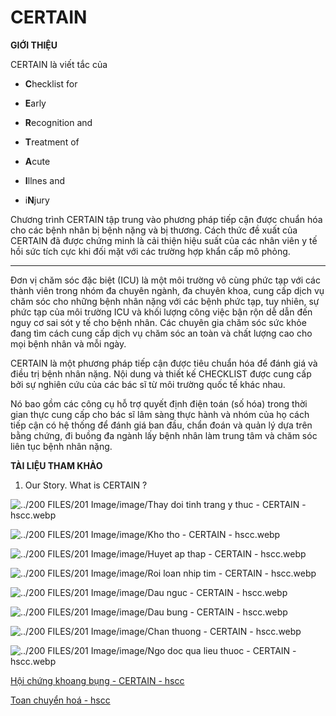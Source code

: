 # CERTAIN  
**GIỚI THIỆU**  
  
CERTAIN là viết tắc của  
  
-   **C**hecklist for  
-   **E**arly  
-   **R**ecognition and  
-   **T**reatment of  
-   **A**cute  
-   **I**llnes and  
-   i**N**jury  
  
Chương trình CERTAIN tập trung vào phương pháp tiếp cận được chuẩn hóa cho các bệnh nhân bị bệnh nặng và bị thương. Cách thức đề xuất của CERTAIN đã được chứng minh là cải thiện hiệu suất của các nhân viên y tế hồi sức tích cực khi đối mặt với các trường hợp khẩn cấp mô phỏng.  
  
---  
  
Đơn vị chăm sóc đặc biệt (ICU) là một môi trường vô cùng phức tạp với các thành viên trong nhóm đa chuyên ngành, đa chuyên khoa, cung cấp dịch vụ chăm sóc cho những bệnh nhân nặng với các bệnh phức tạp, tuy nhiên, sự phức tạp của môi trường ICU và khối lượng công việc bận rộn dễ dẫn đến nguy cơ sai sót y tế cho bệnh nhân. Các chuyên gia chăm sóc sức khỏe đang tìm cách cung cấp dịch vụ chăm sóc an toàn và chất lượng cao cho mọi bệnh nhân và mỗi ngày.  
  
CERTAIN là một phương pháp tiếp cận được tiêu chuẩn hóa để đánh giá và điều trị bệnh nhân nặng. Nội dung và thiết kế CHECKLIST được cung cấp bởi sự nghiên cứu của các bác sĩ từ môi trường quốc tế khác nhau.  
  
Nó bao gồm các công cụ hỗ trợ quyết định điện toán (số hóa) trong thời gian thực cung cấp cho bác sĩ lâm sàng thực hành và nhóm của họ cách tiếp cận có hệ thống để đánh giá ban đầu, chẩn đoán và quản lý dựa trên bằng chứng, đi buồng đa ngành lấy bệnh nhân làm trung tâm và chăm sóc liên tục bệnh nhân nặng.  
  
**TÀI LIỆU THAM KHẢO**  
  
1.  Our Story. What is CERTAIN ?  
  
  
![../200 FILES/201 Image/image/Thay doi tinh trang y thuc - CERTAIN - hscc.webp](../200%20FILES/201%20Image/image/Thay%20doi%20tinh%20trang%20y%20thuc%20-%20CERTAIN%20-%20hscc.webp)  
![../200 FILES/201 Image/image/Kho tho - CERTAIN - hscc.webp](../200%20FILES/201%20Image/image/Kho%20tho%20-%20CERTAIN%20-%20hscc.webp)  
![../200 FILES/201 Image/image/Huyet ap thap - CERTAIN - hscc.webp](../200%20FILES/201%20Image/image/Huyet%20ap%20thap%20-%20CERTAIN%20-%20hscc.webp)  
![../200 FILES/201 Image/image/Roi loan nhip tim - CERTAIN - hscc.webp](../200%20FILES/201%20Image/image/Roi%20loan%20nhip%20tim%20-%20CERTAIN%20-%20hscc.webp)  
![../200 FILES/201 Image/image/Dau nguc - CERTAIN - hscc.webp](../200%20FILES/201%20Image/image/Dau%20nguc%20-%20CERTAIN%20-%20hscc.webp)  
  
![../200 FILES/201 Image/image/Dau bung - CERTAIN - hscc.webp](../200%20FILES/201%20Image/image/Dau%20bung%20-%20CERTAIN%20-%20hscc.webp)  
![../200 FILES/201 Image/image/Chan thuong - CERTAIN - hscc.webp](../200%20FILES/201%20Image/image/Chan%20thuong%20-%20CERTAIN%20-%20hscc.webp)  
![../200 FILES/201 Image/image/Ngo doc qua lieu thuoc - CERTAIN - hscc.webp](../200%20FILES/201%20Image/image/Ngo%20doc%20qua%20lieu%20thuoc%20-%20CERTAIN%20-%20hscc.webp)  
[Hội chứng khoang bụng - CERTAIN - hscc](./H%E1%BB%99i%20ch%E1%BB%A9ng%20khoang%20b%E1%BB%A5ng%20-%20CERTAIN%20-%20hscc.md)  
[Toan chuyển hoá - hscc](./Toan%20chuy%E1%BB%83n%20ho%C3%A1%20-%20hscc.md)  
  
  
  
  
  
  
  
  
  
  
  
